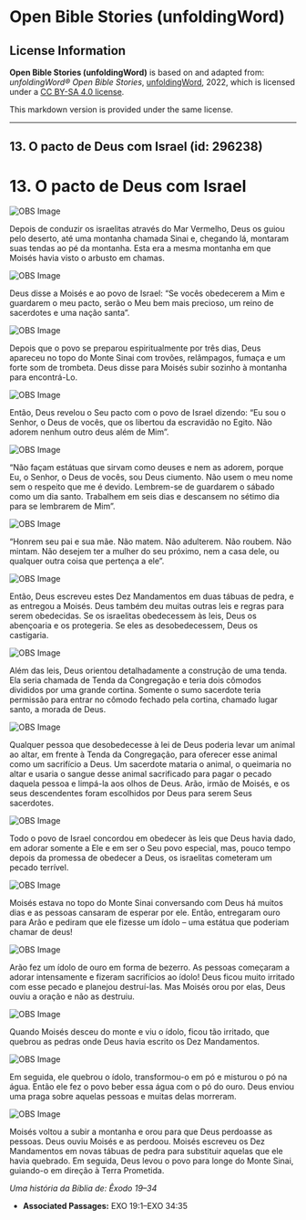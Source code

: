 # Open Bible Stories (unfoldingWord)

## License Information

**Open Bible Stories (unfoldingWord)** is based on and adapted from: _unfoldingWord® Open Bible Stories_, [unfoldingWord](https://unfoldingword.org/utw), 2022, which is licensed under a [CC BY-SA 4.0 license](https://creativecommons.org/licenses/by-sa/4.0/legalcode.en).

This markdown version is provided under the same license.



--------------------------------

## 13. O pacto de Deus com Israel (id: 296238)

13\. O pacto de Deus com Israel
===============================

![OBS Image](https://cdn.door43.org/obs/jpg/360px/obs-en-13-01.jpg)

Depois de conduzir os israelitas através do Mar Vermelho, Deus os guiou pelo deserto, até uma montanha chamada Sinai e, chegando lá, montaram suas tendas ao pé da montanha. Esta era a mesma montanha em que Moisés havia visto o arbusto em chamas.

![OBS Image](https://cdn.door43.org/obs/jpg/360px/obs-en-13-02.jpg)

Deus disse a Moisés e ao povo de Israel: “Se vocês obedecerem a Mim e guardarem o meu pacto, serão o Meu bem mais precioso, um reino de sacerdotes e uma nação santa”.

![OBS Image](https://cdn.door43.org/obs/jpg/360px/obs-en-13-03.jpg)

Depois que o povo se preparou espiritualmente por três dias, Deus apareceu no topo do Monte Sinai com trovões, relâmpagos, fumaça e um forte som de trombeta. Deus disse para Moisés subir sozinho à montanha para encontrá\-Lo.

![OBS Image](https://cdn.door43.org/obs/jpg/360px/obs-en-13-04.jpg)

Então, Deus revelou o Seu pacto com o povo de Israel dizendo: “Eu sou o Senhor, o Deus de vocês, que os libertou da escravidão no Egito. Não adorem nenhum outro deus além de Mim”.

![OBS Image](https://cdn.door43.org/obs/jpg/360px/obs-en-13-05.jpg)

“Não façam estátuas que sirvam como deuses e nem as adorem, porque Eu, o Senhor, o Deus de vocês, sou Deus ciumento. Não usem o meu nome sem o respeito que me é devido. Lembrem\-se de guardarem o sábado como um dia santo. Trabalhem em seis dias e descansem no sétimo dia para se lembrarem de Mim”.

![OBS Image](https://cdn.door43.org/obs/jpg/360px/obs-en-13-06.jpg)

“Honrem seu pai e sua mãe. Não matem. Não adulterem. Não roubem. Não mintam. Não desejem ter a mulher do seu próximo, nem a casa dele, ou qualquer outra coisa que pertença a ele”.

![OBS Image](https://cdn.door43.org/obs/jpg/360px/obs-en-13-07.jpg)

Então, Deus escreveu estes Dez Mandamentos em duas tábuas de pedra, e as entregou a Moisés. Deus também deu muitas outras leis e regras para serem obedecidas. Se os israelitas obedecessem às leis, Deus os abençoaria e os protegeria. Se eles as desobedecessem, Deus os castigaria.

![OBS Image](https://cdn.door43.org/obs/jpg/360px/obs-en-13-08.jpg)

Além das leis, Deus orientou detalhadamente a construção de uma tenda. Ela seria chamada de Tenda da Congregação e teria dois cômodos divididos por uma grande cortina. Somente o sumo sacerdote teria permissão para entrar no cômodo fechado pela cortina, chamado lugar santo, a morada de Deus.

![OBS Image](https://cdn.door43.org/obs/jpg/360px/obs-en-13-09.jpg)

Qualquer pessoa que desobedecesse à lei de Deus poderia levar um animal ao altar, em frente à Tenda da Congregação, para oferecer esse animal como um sacrifício a Deus. Um sacerdote mataria o animal, o queimaria no altar e usaria o sangue desse animal sacrificado para pagar o pecado daquela pessoa e limpá\-la aos olhos de Deus. Arão, irmão de Moisés, e os seus descendentes foram escolhidos por Deus para serem Seus sacerdotes.

![OBS Image](https://cdn.door43.org/obs/jpg/360px/obs-en-13-10.jpg)

Todo o povo de Israel concordou em obedecer às leis que Deus havia dado, em adorar somente a Ele e em ser o Seu povo especial, mas, pouco tempo depois da promessa de obedecer a Deus, os israelitas cometeram um pecado terrível.

![OBS Image](https://cdn.door43.org/obs/jpg/360px/obs-en-13-11.jpg)

Moisés estava no topo do Monte Sinai conversando com Deus há muitos dias e as pessoas cansaram de esperar por ele. Então, entregaram ouro para Arão e pediram que ele fizesse um ídolo – uma estátua que poderiam chamar de deus!

![OBS Image](https://cdn.door43.org/obs/jpg/360px/obs-en-13-12.jpg)

Arão fez um ídolo de ouro em forma de bezerro. As pessoas começaram a adorar intensamente e fizeram sacrifícios ao ídolo! Deus ficou muito irritado com esse pecado e planejou destruí\-las. Mas Moisés orou por elas, Deus ouviu a oração e não as destruiu.

![OBS Image](https://cdn.door43.org/obs/jpg/360px/obs-en-13-13.jpg)

Quando Moisés desceu do monte e viu o ídolo, ficou tão irritado, que quebrou as pedras onde Deus havia escrito os Dez Mandamentos.

![OBS Image](https://cdn.door43.org/obs/jpg/360px/obs-en-13-14.jpg)

Em seguida, ele quebrou o ídolo, transformou\-o em pó e misturou o pó na água. Então ele fez o povo beber essa água com o pó do ouro. Deus enviou uma praga sobre aquelas pessoas e muitas delas morreram.

![OBS Image](https://cdn.door43.org/obs/jpg/360px/obs-en-13-15.jpg)

Moisés voltou a subir a montanha e orou para que Deus perdoasse as pessoas. Deus ouviu Moisés e as perdoou. Moisés escreveu os Dez Mandamentos em novas tábuas de pedra para substituir aquelas que ele havia quebrado. Em seguida, Deus levou o povo para longe do Monte Sinai, guiando\-o em direção à Terra Prometida.

*Uma história da Bíblia de: Êxodo 19–34*

* **Associated Passages:** EXO 19:1–EXO 34:35

